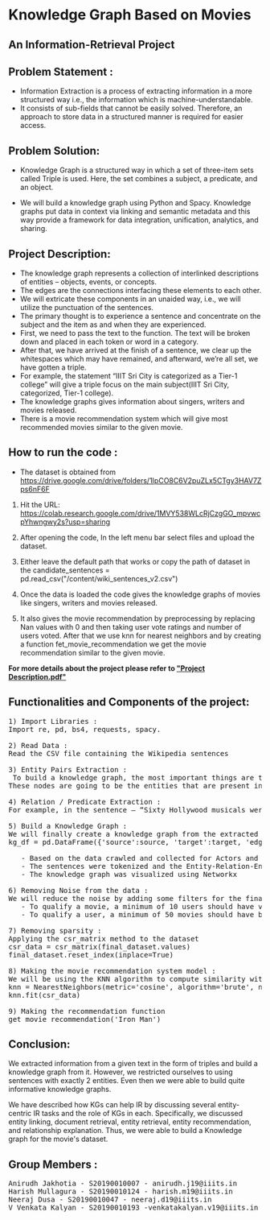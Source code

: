 ﻿# Knowledge Graph Based on Movies
## An Information-Retrieval Project
 
## Problem Statement :
- Information Extraction is a process of extracting information in a more structured way i.e., the information which is machine-understandable. 
- It consists of sub-fields that cannot be easily solved. Therefore, an approach to store data in a structured manner is required for easier access.

## Problem Solution:
* Knowledge Graph is a structured way in which a set of three-item sets called Triple is used. 
Here, the set combines a subject, a predicate, and an object. 

* We will build a knowledge graph using Python and Spacy. Knowledge graphs put data in context via linking and semantic metadata and this way provide a framework for data integration, unification, analytics, and sharing.

## Project Description:

- The knowledge graph represents a collection of interlinked descriptions of entities – objects, events, or concepts. 
- The edges are the connections interfacing these elements to each other. 
- We will extricate these components in an unaided way, i.e., we will utilize the punctuation of the sentences.
- The primary thought is to experience a sentence and concentrate on the subject and the item as and when they are experienced. 
- First, we need to pass the text to the function. The text will be broken down and placed in each token or word in a category. 
- After that, we have arrived at the finish of a sentence, we clear up the whitespaces which may have remained, and afterward, we’re all set, we have gotten a triple. 
- For example, the statement “IIIT Sri City is categorized as a Tier-1 college” will give a triple focus on the main subject(IIIT Sri City, categorized, Tier-1 college). 
- The knowledge graphs gives information about singers, writers and movies released. 
- There is a movie recommendation system which will give most recommended movies similar to the given movie.

## How to run the code : 

- The dataset is obtained from https://drive.google.com/drive/folders/1IpCO8C6V2puZLx5CTgy3HAV7Zps6nF6F 

1) Hit the URL: https://colab.research.google.com/drive/1MVY538WLcRjCzgGO_mpvwcpYhwngwy2s?usp=sharing

2) After opening the code, In the left menu bar select files and upload the dataset.

3) Either leave the default path that works or copy the path of dataset in the candidate_sentences = pd.read_csv("/content/wiki_sentences_v2.csv")

4) Once the data is loaded the code gives the knowledge graphs of movies like singers, writers and movies released. 

5) It also gives the movie recommendation by preprocessing by replacing Nan values with 0 and then taking user vote ratings and number of users voted. After that we use knn for nearest neighbors and by creating a function fet_movie_recommendation we get the movie recommendation similar to the given movie.

**For more details about the project please refer to [**"Project Description.pdf"**][1]**

[1]: https://github.com/anirudhjak06/Knowledge-Graph-Based-on-Movies/blob/main/Project%20Description.pdf "Title"


## Functionalities and Components of the project:

<pre>
1) Import Libraries :
Import re, pd, bs4, requests, spacy.

2) Read Data :
Read the CSV file containing the Wikipedia sentences

3) Entity Pairs Extraction :
 To build a knowledge graph, the most important things are the nodes and the edges between them.
These nodes are going to be the entities that are present in the Wikipedia sentences. Edges are the relationships connecting these entities to one another. We will extract these elements in an unsupervised manner, i.e., we will use the grammar of the sentences.

4) Relation / Predicate Extraction :
For example, in the sentence – “Sixty Hollywood musicals were released in 1929”, the verb is “released in” and this is what we are going to use as the predicate for the triple generated from this sentence.

5) Build a Knowledge Graph :
We will finally create a knowledge graph from the extracted entities (subject-object pairs) and the predicates (relation between entities).
kg_df = pd.DataFrame({'source':source, 'target':target, 'edge':relations})

   - Based on the data crawled and collected for Actors and Movies, I created a knowledge graph to perform "Entity-Entity pair based on Relation" Query.
   - The sentences were tokenized and the Entity-Relation-Entity were identified and put into the Knowledge Graph
   - The knowledge graph was visualized using Networkx

6) Removing Noise from the data :
We will reduce the noise by adding some filters for the final dataset.
   - To qualify a movie, a minimum of 10 users should have voted for a movie.
   - To qualify a user, a minimum of 50 movies should have been voted by the user.

7) Removing sparsity :
Applying the csr_matrix method to the dataset 
csr_data = csr_matrix(final_dataset.values)
final_dataset.reset_index(inplace=True)

8) Making the movie recommendation system model :
We will be using the KNN algorithm to compute similarity with cosine distance metric which is very fast and more preferable than pearson coefficient.
knn = NearestNeighbors(metric='cosine', algorithm='brute', n_neighbors=20, n_jobs=-1)
knn.fit(csr_data)

9) Making the recommendation function
get_movie_recommendation('Iron Man')
</pre>

## Conclusion:
We extracted information from a given text in the form of triples and build a knowledge graph from it. 
However, we restricted ourselves to using sentences with exactly 2 entities. Even then we were able to build quite informative knowledge graphs. 

We have described how KGs can help IR by discussing several entity-centric IR tasks and the role of KGs in each. 
Specifically, we discussed entity linking, document retrieval, entity retrieval, entity recommendation, and relationship explanation.
Thus, we were able to build a Knowledge graph for the movie's dataset.

## Group Members :

<pre>
Anirudh Jakhotia - S20190010007 - anirudh.j19@iiits.in
Harish Mullagura - S20190010124 - harish.m19@iiits.in
Neeraj Dusa - S20190010047 - neeraj.d19@iiits.in
V Venkata Kalyan - S20190010193 -venkatakalyan.v19@iiits.in
</pre>
